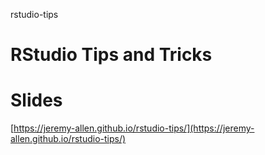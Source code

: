 rstudio-tips

# RStudio Tips and Tricks  

# Slides
[https://jeremy-allen.github.io/rstudio-tips/](https://jeremy-allen.github.io/rstudio-tips/)
